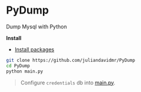 # PyDump
Dump Mysql with Python

**Install**
- [Install packages](https://pythonspot.com/en/mysql-with-python/)

```bash
git clone https://github.com/juliandavidmr/PyDump
cd PyDump
python main.py
```
> Configure `credentials` db into [main.py](,/main.py).